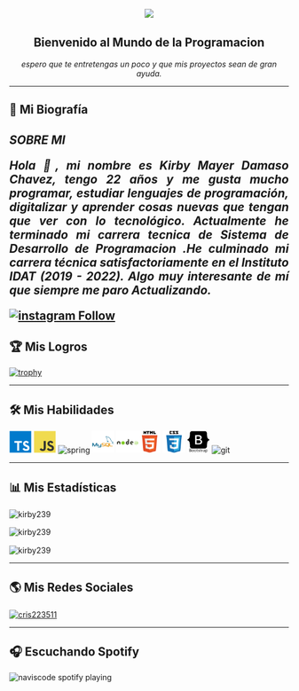 <p align="center"><img width="120" src="https://user-images.githubusercontent.com/6661165/91657958-61b4fd00-eb00-11ea-9def-dc7ef5367e34.png" />
<h2 align="center">Bienvenido al Mundo de la Programacion</h2></p>
<i><p align="center">espero que te entretengas un poco y que mis proyectos sean de gran ayuda.</p></i>

---

## 📖 Mi Biografía

*SOBRE MI*
<i><p align="justify">Hola 👋, mi nombre es Kirby Mayer Damaso Chavez, tengo 22 años y me gusta mucho programar, estudiar lenguajes de programación, digitalizar y aprender cosas nuevas que tengan que ver con lo tecnológico. Actualmente he terminado mi carrera tecnica de Sistema de Desarrollo de Programacion .He culminado mi carrera técnica satisfactoriamente en el Instituto IDAT (2019 - 2022). Algo muy interesante de mí que siempre me paro Actualizando.</p></i>
[![instagram Follow](https://img.shields.io/twitter/follow/Cris223511?color=1DA1F2&label=kirby_27_02&logo=instagram&style=for-the-badge)](https://instagram.com/kirby_27_02)
---

## 🏆 Mis Logros

[![trophy](https://github-profile-trophy.vercel.app/?username=kirby239&theme=dracula&row=1&column=6)](https://github.com/ryo-ma/github-profile-trophy)

---

## 🛠️ Mis Habilidades
<img src="https://raw.githubusercontent.com/devicons/devicon/master/icons/typescript/typescript-original.svg" alt="typescrip" width="40" height="40"/> <img src="https://raw.githubusercontent.com/devicons/devicon/master/icons/javascript/javascript-original.svg" alt="javascript" width="40" height="40"/> <img src="https://www.vectorlogo.zone/logos/springio/springio-icon.svg" alt="spring" width="40" height="40"/> <img src="https://raw.githubusercontent.com/devicons/devicon/master/icons/mysql/mysql-original-wordmark.svg" alt="mysql" width="40" height="40"/> <img src="https://raw.githubusercontent.com/devicons/devicon/master/icons/nodejs/nodejs-original-wordmark.svg" alt="nodejs" width="40" height="40"/><img src="https://raw.githubusercontent.com/devicons/devicon/master/icons/html5/html5-original-wordmark.svg" alt="html5" width="40" height="40"/> <img src="https://raw.githubusercontent.com/devicons/devicon/master/icons/css3/css3-original-wordmark.svg" alt="css3" width="40" height="40"/> <img src="https://raw.githubusercontent.com/devicons/devicon/master/icons/bootstrap/bootstrap-plain-wordmark.svg" alt="bootstrap" width="40" height="40"/> <!--<img src="https://raw.githubusercontent.com/devicons/devicon/master/icons/cplusplus/cplusplus-original.svg" alt="cplusplus" width="40" height="40"/> <img src="https://raw.githubusercontent.com/devicons/devicon/master/icons/python/python-original.svg" alt="python" width="40" height="40"/>--> <img src="https://www.vectorlogo.zone/logos/git-scm/git-scm-icon.svg" alt="git" width="40" height="40"/> <!-- <img src="https://raw.githubusercontent.com/devicons/devicon/master/icons/postgresql/postgresql-original-wordmark.svg" alt="postgresql" width="40" height="40"/>-->  

<!-- <img src="https://www.svgrepo.com/show/303229/microsoft-sql-server-logo.svg" alt="mssql" width="40" height="40"/>  <img src="https://raw.githubusercontent.com/devicons/devicon/master/icons/php/php-original.svg" alt="php" width="40" height="40"/>  <img src="https://raw.githubusercontent.com/devicons/devicon/master/icons/android/android-original-wordmark.svg" alt="android" width="40" height="40"/>  <img src="https://www.vectorlogo.zone/logos/springio/springio-icon.svg" alt="spring" width="40" height="40"/>  <img src="https://www.vectorlogo.zone/logos/getpostman/getpostman-icon.svg" alt="postman" width="40" height="40"/>  <img src="https://www.vectorlogo.zone/logos/adobe_illustrator/adobe_illustrator-icon.svg" alt="illustrator" width="40" height="40"/> <img src="https://raw.githubusercontent.com/devicons/devicon/master/icons/photoshop/photoshop-line.svg" alt="photoshop" width="40" height="40"/>-->

---

## 📊 Mis Estadísticas

<p><img align="center" src="https://github-readme-stats.vercel.app/api?username=kirby239&show_icons=true&locale=en" alt="kirby239" width="500"/></p>
<p><img align="center" src="https://github-readme-streak-stats.herokuapp.com/?user=kirby239&" alt="kirby239" width="500"/></p>
<p><img align="center" src="https://github-readme-stats.vercel.app/api/top-langs?username=kirby239&show_icons=true&locale=en&layout=compact" alt="kirby239" width="500" /></p>

---

## 🌎 Mis Redes Sociales

<p align="left">
<a href="https://fb.com/kirbygod1" target="blank"><img align="center" src="https://raw.githubusercontent.com/rahuldkjain/github-profile-readme-generator/master/src/images/icons/Social/facebook.svg" alt="cris223511" height="30" width="40" /></a><!--<a href="https://www.linkedin.com/in/cris223511/" target="blank"><img align="center" src="https://raw.githubusercontent.com/rahuldkjain/github-profile-readme-generator/master/src/images/icons/Social/linked-in-alt.svg" alt="christopher PS" height="30" width="40" /></a>-->
  <!--
<a href="https://twitter.com/cris223511" target="blank"><img align="center" src="https://raw.githubusercontent.com/rahuldkjain/github-profile-readme-generator/master/src/images/icons/Social/twitter.svg" alt="cris223511" height="30" width="40" /></a>
<a href="https://instagram.com/chris.antps_18" target="blank"><img align="center" src="https://raw.githubusercontent.com/rahuldkjain/github-profile-readme-generator/master/src/images/icons/Social/instagram.svg" alt="chris.antps_18" height="30" width="40" /></a>
<a href="https://www.youtube.com/channel/UC9CdEoE4egh0uHrHMn7J5lA" target="blank"><img align="center" src="https://raw.githubusercontent.com/rahuldkjain/github-profile-readme-generator/master/src/images/icons/Social/youtube.svg" alt="christopher ps" height="30" width="40" /></a>
<a href="https://discord.gg/Undefine2K#7750" target="blank"><img align="center" src="https://raw.githubusercontent.com/rahuldkjain/github-profile-readme-generator/master/src/images/icons/Social/discord.svg" alt="Undefine2K#7750" height="30" width="40" /></a>
<a href="https://www.linkedin.com/in/cris223511/" target="blank"><img align="center" src="https://raw.githubusercontent.com/rahuldkjain/github-profile-readme-generator/master/src/images/icons/Social/linked-in-alt.svg" alt="christopher PS" height="30" width="40" /></a>
</p>-->

---

## 🎧 Escuchando Spotify

<img src="https://spotify-now-playing-kappa.vercel.app/api/spotify-playing" alt="naviscode spotify playing" width="350" />
